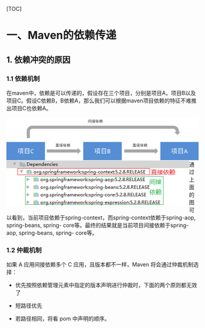 [TOC]

# 一、Maven的依赖传递

## 1. 依赖冲突的原因

### 1.1 依赖机制

在maven中，依赖是可以传递的，假设存在三个项目，分别是项目A，项目B以及项目C。假设C依赖B，B依赖A，那么我们可以根据maven项目依赖的特征不难推出项目C也依赖A。

<img src="img/Maven高级/图片3.png" alt="图片3" style="float:left" />

<img src="img/Maven高级/依赖关系1.png" alt="依赖关系1" style="float:left" />

通过上面的图可以看到，当前项目依赖于spring-context，而spring-context依赖于spring-aop, spring-beans, spring- core等。最终的结果就是当前项目间接依赖于spring-aop, spring-beans, spring- core等。

### 1.2 仲裁机制

如果 A 应用间接依赖多个 C 应用，且版本都不一样，Maven 将会通过仲裁机制选择：

* 优先按照依赖管理元素中指定的版本声明进行仲裁时，下面的两个原则都无效了

* 短路径优先
* 若路径相同，将看 pom 中声明的顺序。

